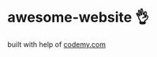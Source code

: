 # awesome-website :ok_hand:                                                  
built with help of <a href="http://johnelder.com/">codemy.com</a>
